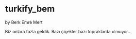 # turkify_bem

by Berk Emre Mert

Biz onlara fazla geldik. Bazı çiçekler bazı topraklarda olmuyor...